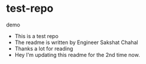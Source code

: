 # test-repo
demo 
* This is a test repo
* The readme is written by Engineer Sakshat Chahal
* Thanks a lot for reading 
* Hey I'm updating this readme for the 2nd time now.
